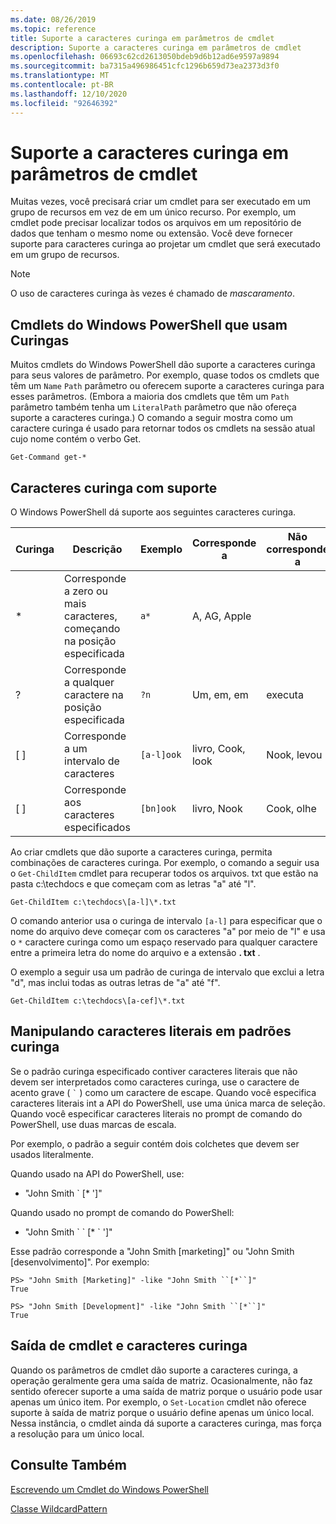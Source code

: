 ```yaml
---
ms.date: 08/26/2019
ms.topic: reference
title: Suporte a caracteres curinga em parâmetros de cmdlet
description: Suporte a caracteres curinga em parâmetros de cmdlet
ms.openlocfilehash: 06693c62cd2613050bdeb9d6b12ad6e9597a9894
ms.sourcegitcommit: ba7315a496986451cfc1296b659d73ea2373d3f0
ms.translationtype: MT
ms.contentlocale: pt-BR
ms.lasthandoff: 12/10/2020
ms.locfileid: "92646392"
---
```

# <a name="supporting-wildcard-characters-in-cmdlet-parameters"></a>Suporte a caracteres curinga em parâmetros de cmdlet

Muitas vezes, você precisará criar um cmdlet para ser executado em um grupo de recursos em vez de em um único recurso. Por exemplo, um cmdlet pode precisar localizar todos os arquivos em um repositório de dados que tenham o mesmo nome ou extensão. Você deve fornecer suporte para caracteres curinga ao projetar um cmdlet que será executado em um grupo de recursos.

> [!NOTE]
> O uso de caracteres curinga às vezes é chamado de *mascaramento*.

## <a name="windows-powershell-cmdlets-that-use-wildcards"></a>Cmdlets do Windows PowerShell que usam Curingas

 Muitos cmdlets do Windows PowerShell dão suporte a caracteres curinga para seus valores de parâmetro. Por exemplo, quase todos os cmdlets que têm um `Name` `Path` parâmetro ou oferecem suporte a caracteres curinga para esses parâmetros. (Embora a maioria dos cmdlets que têm um `Path` parâmetro também tenha um `LiteralPath` parâmetro que não ofereça suporte a caracteres curinga.) O comando a seguir mostra como um caractere curinga é usado para retornar todos os cmdlets na sessão atual cujo nome contém o verbo Get.

 `Get-Command get-*`

## <a name="supported-wildcard-characters"></a>Caracteres curinga com suporte

O Windows PowerShell dá suporte aos seguintes caracteres curinga.

| Curinga |                             Descrição                             |  Exemplo   |     Corresponde a      | Não corresponde a |
| -------- | ------------------------------------------------------------------- | ---------- | ---------------- | -------------- |
| *        | Corresponde a zero ou mais caracteres, começando na posição especificada | `a*`       | A, AG, Apple     |                |
| ?        | Corresponde a qualquer caractere na posição especificada                     | `?n`       | Um, em, em       | executa            |
| [ ]      | Corresponde a um intervalo de caracteres                                       | `[a-l]ook` | livro, Cook, look | Nook, levou     |
| [ ]      | Corresponde aos caracteres especificados                                    | `[bn]ook`  | livro, Nook       | Cook, olhe     |

Ao criar cmdlets que dão suporte a caracteres curinga, permita combinações de caracteres curinga. Por exemplo, o comando a seguir usa o `Get-ChildItem` cmdlet para recuperar todos os arquivos. txt que estão na pasta c:\techdocs e que começam com as letras "a" até "l".

`Get-ChildItem c:\techdocs\[a-l]\*.txt`

O comando anterior usa o curinga de intervalo `[a-l]` para especificar que o nome do arquivo deve começar com os caracteres "a" por meio de "l" e usa o `*` caractere curinga como um espaço reservado para qualquer caractere entre a primeira letra do nome do arquivo e a extensão **. txt** .

O exemplo a seguir usa um padrão de curinga de intervalo que exclui a letra "d", mas inclui todas as outras letras de "a" até "f".

`Get-ChildItem c:\techdocs\[a-cef]\*.txt`

## <a name="handling-literal-characters-in-wildcard-patterns"></a>Manipulando caracteres literais em padrões curinga

Se o padrão curinga especificado contiver caracteres literais que não devem ser interpretados como caracteres curinga, use o caractere de acento grave ( `` ` `` ) como um caractere de escape. Quando você especifica caracteres literais int a API do PowerShell, use uma única marca de seleção. Quando você especificar caracteres literais no prompt de comando do PowerShell, use duas marcas de escala.

Por exemplo, o padrão a seguir contém dois colchetes que devem ser usados literalmente.

Quando usado na API do PowerShell, use:

- "John Smith \` [* ']"

Quando usado no prompt de comando do PowerShell:

- "John Smith \` \` [* \` ']"

Esse padrão corresponde a "John Smith [marketing]" ou "John Smith [desenvolvimento]". Por exemplo:

```
PS> "John Smith [Marketing]" -like "John Smith ``[*``]"
True

PS> "John Smith [Development]" -like "John Smith ``[*``]"
True
```

## <a name="cmdlet-output-and-wildcard-characters"></a>Saída de cmdlet e caracteres curinga

Quando os parâmetros de cmdlet dão suporte a caracteres curinga, a operação geralmente gera uma saída de matriz.
Ocasionalmente, não faz sentido oferecer suporte a uma saída de matriz porque o usuário pode usar apenas um único item. Por exemplo, o `Set-Location` cmdlet não oferece suporte à saída de matriz porque o usuário define apenas um único local. Nessa instância, o cmdlet ainda dá suporte a caracteres curinga, mas força a resolução para um único local.

## <a name="see-also"></a>Consulte Também

[Escrevendo um Cmdlet do Windows PowerShell](./writing-a-windows-powershell-cmdlet.md)

[Classe WildcardPattern](/dotnet/api/system.management.automation.wildcardpattern)

